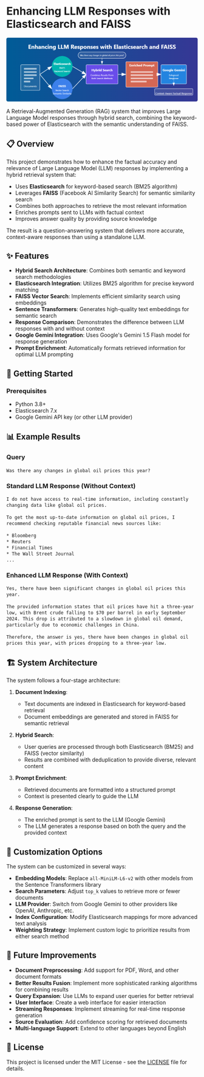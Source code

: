 # Enhancing LLM Responses with Elasticsearch and FAISS

![Project Banner](./project-banner.png)

A Retrieval-Augmented Generation (RAG) system that improves Large Language Model responses through hybrid search, combining the keyword-based power of Elasticsearch with the semantic understanding of FAISS.

## 📋 Overview

This project demonstrates how to enhance the factual accuracy and relevance of Large Language Model (LLM) responses by implementing a hybrid retrieval system that:

- Uses **Elasticsearch** for keyword-based search (BM25 algorithm)
- Leverages **FAISS** (Facebook AI Similarity Search) for semantic similarity search
- Combines both approaches to retrieve the most relevant information
- Enriches prompts sent to LLMs with factual context
- Improves answer quality by providing source knowledge

The result is a question-answering system that delivers more accurate, context-aware responses than using a standalone LLM.

## ✨ Features

- **Hybrid Search Architecture**: Combines both semantic and keyword search methodologies
- **Elasticsearch Integration**: Utilizes BM25 algorithm for precise keyword matching
- **FAISS Vector Search**: Implements efficient similarity search using embeddings
- **Sentence Transformers**: Generates high-quality text embeddings for semantic search
- **Response Comparison**: Demonstrates the difference between LLM responses with and without context
- **Google Gemini Integration**: Uses Google's Gemini 1.5 Flash model for response generation
- **Prompt Enrichment**: Automatically formats retrieved information for optimal LLM prompting

## 🚀 Getting Started

### Prerequisites

- Python 3.8+
- Elasticsearch 7.x
- Google Gemini API key (or other LLM provider)

## 📊 Example Results

### Query
```
Was there any changes in global oil prices this year?
```

### Standard LLM Response (Without Context)
```
I do not have access to real-time information, including constantly changing data like global oil prices.

To get the most up-to-date information on global oil prices, I recommend checking reputable financial news sources like:

* Bloomberg
* Reuters
* Financial Times
* The Wall Street Journal
...
```

### Enhanced LLM Response (With Context)
```
Yes, there have been significant changes in global oil prices this year.

The provided information states that oil prices have hit a three-year low, with Brent crude falling to $70 per barrel in early September 2024. This drop is attributed to a slowdown in global oil demand, particularly due to economic challenges in China.

Therefore, the answer is yes, there have been changes in global oil prices this year, with prices dropping to a three-year low.
```

## 🏗️ System Architecture

The system follows a four-stage architecture:

1. **Document Indexing**:
   - Text documents are indexed in Elasticsearch for keyword-based retrieval
   - Document embeddings are generated and stored in FAISS for semantic retrieval

2. **Hybrid Search**:
   - User queries are processed through both Elasticsearch (BM25) and FAISS (vector similarity)
   - Results are combined with deduplication to provide diverse, relevant content

3. **Prompt Enrichment**:
   - Retrieved documents are formatted into a structured prompt
   - Context is presented clearly to guide the LLM

4. **Response Generation**:
   - The enriched prompt is sent to the LLM (Google Gemini)
   - The LLM generates a response based on both the query and the provided context

## 🔧 Customization Options

The system can be customized in several ways:

- **Embedding Models**: Replace `all-MiniLM-L6-v2` with other models from the Sentence Transformers library
- **Search Parameters**: Adjust `top_k` values to retrieve more or fewer documents
- **LLM Provider**: Switch from Google Gemini to other providers like OpenAI, Anthropic, etc.
- **Index Configuration**: Modify Elasticsearch mappings for more advanced text analysis
- **Weighting Strategy**: Implement custom logic to prioritize results from either search method

## 🔮 Future Improvements

- **Document Preprocessing**: Add support for PDF, Word, and other document formats
- **Better Results Fusion**: Implement more sophisticated ranking algorithms for combining results
- **Query Expansion**: Use LLMs to expand user queries for better retrieval
- **User Interface**: Create a web interface for easier interaction
- **Streaming Responses**: Implement streaming for real-time response generation
- **Source Evaluation**: Add confidence scoring for retrieved documents
- **Multi-language Support**: Extend to other languages beyond English

## 📄 License

This project is licensed under the MIT License - see the [LICENSE](LICENSE) file for details.
